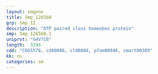 ```yaml
---
layout: smgene
title: Smp_126560
grp: Smp_12
description: "OTP paired class homeobox protein"
smp: Smp_126560.1
uniprot: "G4V7I8"
length:  3294
cdd: "COG5576, cd00086, cl00084, pfam00046, smart00389"
kk: ns
categories: sm
---
```

